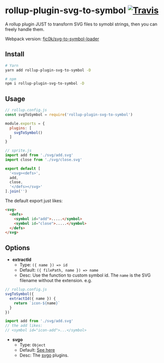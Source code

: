 # rollup-plugin-svg-to-symbol [![Travis](https://travis-ci.org/fjc0k/rollup-plugin-svg-to-symbol.svg?branch=master)](https://travis-ci.org/fjc0k/rollup-plugin-svg-to-symbol)

A rollup plugin JUST to transform SVG files to symobl strings, then you can freely handle them.

Webpack version: [fjc0k/svg-to-symbol-loader](https://github.com/fjc0k/svg-to-symbol-loader)

## Install

```bash
# Yarn
yarn add rollup-plugin-svg-to-symbol -D

# npm
npm i rollup-plugin-svg-to-symbol -D
```

## Usage

```js
// rollup.config.js
const svgToSymbol = require('rollup-plugin-svg-to-symbol')

module.exports = {
  plugins: [
    svgToSymbol()
  ]
}
```

```js
// sprite.js
import add from './svg/add.svg'
import close from './svg/close.svg'

export default [
  '<svg><defs>',
  add,
  close,
  '</defs></svg>'
].join('')
```

The default export just likes:

```html
<svg>
  <defs>
    <symbol id="add">.....</symbol>
    <symbol id="close">.....</symbol>
  </defs>
</svg>
```

## Options

- __extractId__
  - Type: `({ name }) => id`
  - Default: `({ filePath, name }) => name`
  - Desc: Use the function to custom symbol id. The `name` is the SVG filename without the extension. e.g.

```js
// rollup.config.js
svgToSymbol({
  extractId({ name }) {
    return `icon-${name}`
  }
})
```

```js
import add from './svg/add.svg'
// the add likes:
// <symbol id="icon-add">...</symbol>
```

- __svgo__
  - Type: `Object`
  - Default: [See here](https://github.com/fjc0k/svg-to-symbol-loader/blob/master/src/defaultSVGOPlugins.js)
  - Desc: The [svgo](https://github.com/svg/svgo) plugins.
